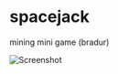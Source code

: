 spacejack
=========

mining mini game (bradur)

![Screenshot](https://github.com/bradur/isopygame/raw/master/screenshots/miningMiniGame.png "screenshot")